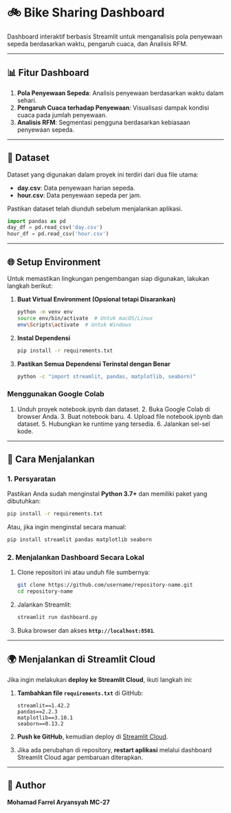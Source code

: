 # 🚲 Bike Sharing Dashboard

Dashboard interaktif berbasis Streamlit untuk menganalisis pola penyewaan sepeda berdasarkan waktu, pengaruh cuaca, dan Analisis RFM.

---

## 📊 Fitur Dashboard
1. **Pola Penyewaan Sepeda**: Analisis penyewaan berdasarkan waktu dalam sehari.
2. **Pengaruh Cuaca terhadap Penyewaan**: Visualisasi dampak kondisi cuaca pada jumlah penyewaan.
3. **Analisis RFM**: Segmentasi pengguna berdasarkan kebiasaan penyewaan sepeda.

---

## 📁 Dataset
Dataset yang digunakan dalam proyek ini terdiri dari dua file utama:
- **day.csv**: Data penyewaan harian sepeda.
- **hour.csv**: Data penyewaan sepeda per jam.

Pastikan dataset telah diunduh sebelum menjalankan aplikasi.

```python
import pandas as pd
day_df = pd.read_csv('day.csv')
hour_df = pd.read_csv('hour.csv')
```

---

## 🌐 Setup Environment

Untuk memastikan lingkungan pengembangan siap digunakan, lakukan langkah berikut:

1. **Buat Virtual Environment (Opsional tetapi Disarankan)**
   ```sh
   python -m venv env
   source env/bin/activate  # Untuk macOS/Linux
   env\Scripts\activate  # Untuk Windows
   ```

2. **Instal Dependensi**
   ```sh
   pip install -r requirements.txt
   ```

3. **Pastikan Semua Dependensi Terinstal dengan Benar**
   ```sh
   python -c "import streamlit, pandas, matplotlib, seaborn)"
   ```
### Menggunakan Google Colab
   1. Unduh proyek notebook.ipynb dan dataset.
   2.⁠ ⁠Buka Google Colab di browser Anda.
   3.⁠ ⁠Buat notebook baru.
   4.⁠ ⁠Upload file notebook.ipynb⁠ dan dataset.
   5.⁠ ⁠Hubungkan ke runtime yang tersedia.
   6.⁠ ⁠Jalankan sel-sel kode.

---

## 🚀 Cara Menjalankan

### 1. **Persyaratan**
Pastikan Anda sudah menginstal **Python 3.7+** dan memiliki paket yang dibutuhkan:

```sh
pip install -r requirements.txt
```

Atau, jika ingin menginstal secara manual:

```sh
pip install streamlit pandas matplotlib seaborn
```

### 2. **Menjalankan Dashboard Secara Lokal**
1. Clone repositori ini atau unduh file sumbernya:
   ```sh
   git clone https://github.com/username/repository-name.git
   cd repository-name
   ```
2. Jalankan Streamlit:
   ```sh
   streamlit run dashboard.py
   ```
3. Buka browser dan akses **`http://localhost:8501`**.

---

## 🌍 Menjalankan di Streamlit Cloud
Jika ingin melakukan **deploy ke Streamlit Cloud**, ikuti langkah ini:

1. **Tambahkan file `requirements.txt`** di GitHub:
   ```
   streamlit==1.42.2
   pandas==2.2.3
   matplotlib==3.10.1
   seaborn==0.13.2
   ```

2. **Push ke GitHub**, kemudian deploy di [Streamlit Cloud](https://share.streamlit.io/).

3. Jika ada perubahan di repository, **restart aplikasi** melalui dashboard Streamlit Cloud agar pembaruan diterapkan.

---

## 👤 Author
**Mohamad Farrel Aryansyah MC-27**


